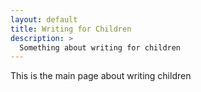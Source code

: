 ```yaml
---
layout: default
title: Writing for Children
description: >
  Something about writing for children
---
```


This is the main page about writing children
